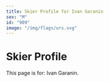 ```yaml
---
title: Skier Profile for Ivan Garanin
sex: "M"
id: "909"
image: "/img/flags/urs.svg" 
---
```


# Skier Profile

This page is for: Ivan Garanin.
    